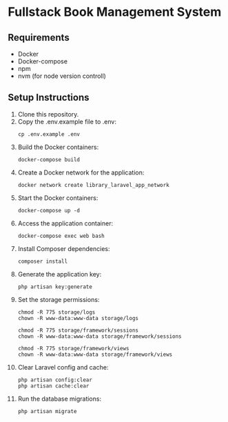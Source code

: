 # Fullstack Book Management System

## Requirements

- Docker
- Docker-compose
- npm
- nvm (for node version controll)


## Setup Instructions

1. Clone this repository.
2. Copy the .env.example file to .env:
    ```
    cp .env.example .env
    ```
3. Build the Docker containers:
    ```
    docker-compose build
    ```
4. Create a Docker network for the application:
    ```
    docker network create library_laravel_app_network
    ```
5. Start the Docker containers:
    ```
    docker-compose up -d
    ```
6. Access the application container:
    ```
    docker-compose exec web bash
    ```
7. Install Composer dependencies:
    ```
    composer install
    ```
8. Generate the application key:
    ```
    php artisan key:generate
    ```
9. Set the storage permissions:
    ```
    chmod -R 775 storage/logs
    chown -R www-data:www-data storage/logs

    chmod -R 775 storage/framework/sessions
    chown -R www-data:www-data storage/framework/sessions

    chmod -R 775 storage/framework/views
    chown -R www-data:www-data storage/framework/views
    ```
10. Clear Laravel config and cache:
    ```
    php artisan config:clear
    php artisan cache:clear
    ```
14. Run the database migrations:
    ```
    php artisan migrate
    ```
